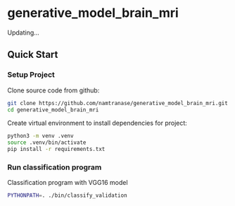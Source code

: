 # generative_model_brain_mri
Updating...

## Quick Start

### Setup Project

Clone source code from github:

```bash
git clone https://github.com/namtranase/generative_model_brain_mri.git
cd generative_model_brain_mri
```

Create virtual environment to install dependencies for project:

```bash
python3 -m venv .venv
source .venv/bin/activate
pip install -r requirements.txt
```

### Run classification program

Classification program with VGG16 model

```bash
PYTHONPATH=. ./bin/classify_validation
```
